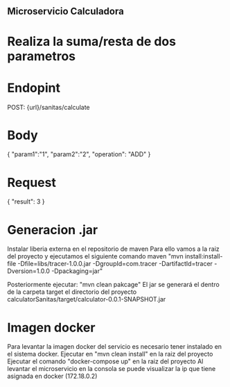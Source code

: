 ## Microservicio Calculadora
# Realiza la suma/resta de dos parametros

# Endopint
POST: {url}/sanitas/calculate


# Body
{
  "param1":"1",
  "param2":"2",
  "operation": "ADD"
}

# Request
{
    "result": 3
}

# Generacion .jar
Instalar liberia externa en el repositorio de maven 
Para ello vamos a la raiz del proyecto y ejecutamos el siguiente comando maven
"mvn install:install-file -Dfile=libs/tracer-1.0.0.jar -DgroupId=com.tracer -DartifactId=tracer -Dversion=1.0.0 -Dpackaging=jar"


Posteriormente ejecutar: "mvn clean pakcage"
El jar se generará el dentro de la carpeta target el directorio del proyecto
calculatorSanitas/target/calculator-0.0.1-SNAPSHOT.jar

# Imagen docker 
Para levantar la imagen docker del servicio es necesario tener instalado en el sistema docker.
Ejecutar en "mvn clean install" en la raiz del proyecto
Ejecutar el comando "docker-compose up" en la raiz del proyecto
Al levantar el microservicio en la consola se puede visualizar la ip que tiene asignada en docker (172.18.0.2)
